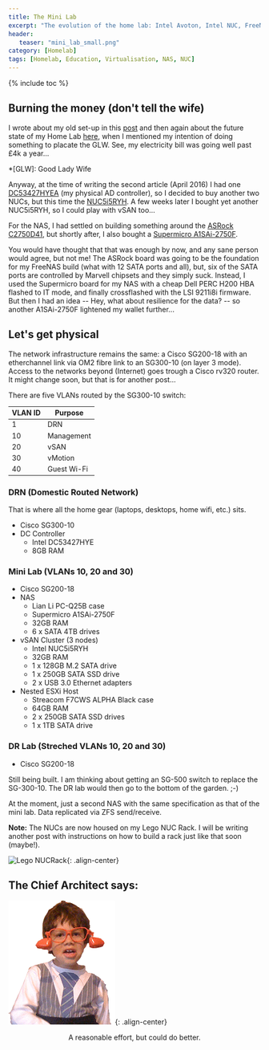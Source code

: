 ```yaml
---
title: The Mini Lab
excerpt: "The evolution of the home lab: Intel Avoton, Intel NUC, FreeNAS, ESXi and FreeNAS"
header:
   teaser: "mini_lab_small.png"
category: [Homelab] 
tags: [Homelab, Education, Virtualisation, NAS, NUC]
---  
```


{% include toc %}

## Burning the money (don't tell the wife)  
  
I wrote about my old set-up in this [post](/homelab/The-Home-Lab/) and then again about the future state of my Home Lab [here](/homelab/Intel-NUC-to-the-rescue/), when I mentioned my intention of doing something to placate the GLW. See, my electricity bill was going well past £4k a year...   

*[GLW]: Good Lady Wife

Anyway, at the time of writing the second article (April 2016) I had one [DC53427HYEA](http://ark.intel.com/products/74483/Intel-NUC-Kit-DC53427HYE) (my physical AD controller), so I decided to buy another two NUCs, but this time the [NUC5i5RYH](http://www.intel.co.uk/content/www/uk/en/nuc/nuc-kit-nuc5i5ryh.html). A few weeks later I bought yet another NUC5i5RYH, so I could play with vSAN too...

For the NAS, I had settled on building something around the [ASRock C2750D41](http://www.asrockrack.com/general/productdetail.asp?Model=C2750D4I#Specifications), but shortly after, I also bought a [Supermicro A1SAi-2750F](https://www.supermicro.com/products/motherboard/ATOM/X10/A1SAi-2750F.cfm).

You would have thought that that was enough by now, and any sane person would agree, but not me! The ASRock board was going to be the foundation for my FreeNAS build (what with 12 SATA ports and all), but, six of the SATA ports are controlled by Marvell chipsets and they simply suck. Instead, I used the Supermicro board for my NAS with a cheap Dell PERC H200 HBA flashed to IT mode, and finally crossflashed with the LSI 9211i8i firmware. But then I had an idea -- Hey, what about resilience for the data? -- so another A1SAi-2750F lightened my wallet further...  

## Let's get physical  

The network infrastructure remains the same: a Cisco SG200-18 with an etherchannel link via OM2 fibre link to an SG300-10 (on layer 3 mode). Access to the networks beyond (Internet) goes trough a Cisco rv320 router. It might change soon, but that is for another post...   

There are five VLANs routed by the SG300-10 switch:  

|VLAN ID  | Purpose    |   
--------- | -----------  
|1  		| DRN        |
|10       | Management |
|20       | vSAN       |
|30       | vMotion    |
|40       | Guest Wi-Fi| 

### DRN (Domestic Routed Network)   

That is where all the home gear (laptops, desktops, home wifi, etc.) sits.

* Cisco SG300-10
* DC Controller
	* Intel DC53427HYE
	* 8GB RAM

### Mini Lab (VLANs 10, 20 and 30)  

* Cisco SG200-18
* NAS	
	* Lian Li PC-Q25B case
	* Supermicro A1SAi-2750F
	* 32GB RAM
	* 6 x SATA 4TB drives
* vSAN Cluster (3 nodes)
	* Intel NUC5i5RYH
	* 32GB RAM
	* 1 x 128GB M.2 SATA drive
	* 1 x 250GB SATA SSD drive
	* 2 x USB 3.0 Ethernet adapters
* Nested ESXi Host
	* Streacom F7CWS ALPHA Black case
	* 64GB RAM
	* 2 x 250GB SATA SSD drives
	* 1 x 1TB SATA drive  

### DR Lab (Streched VLANs 10, 20 and 30)

* Cisco SG200-18  

Still being built. I am thinking about getting an SG-500 switch to replace the SG-300-10. The DR lab would then go to the bottom of the garden. ;-)

At the moment, just a second NAS with the same specification as that of the mini lab. Data replicated via ZFS send/receive. 

**Note:** The NUCs are now housed on my Lego NUC Rack. I will be writing another post with instructions on how to build a rack just like that soon (maybe!).

![Lego NUCRack](/images/nucrack/47_rack_front_final.png){: .align-center} 

## The Chief Architect says:

![Chief Architect](/images/chief_architect.png){: .align-center}  

<center>A reasonable effort, but could do better.</center>
